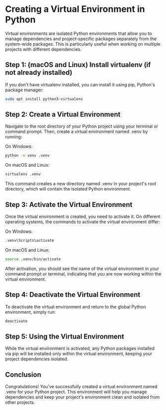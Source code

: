 # Creating a Virtual Environment in Python
Virtual environments are isolated Python environments that allow you to manage dependencies and project-specific packages separately from the system-wide packages. This is particularly useful when working on multiple projects with different dependencies.

## Step 1: (macOS and Linux) Install virtualenv (if not already installed)
If you don't have virtualenv installed, you can install it using pip, Python's package manager:

```bash
sudo apt install python3-virtualenv
```

## Step 2: Create a Virtual Environment
Navigate to the root directory of your Python project using your terminal or command prompt. Then, create a virtual environment named .venv by running:


On Windows:
```bash
python -m venv .venv
```
On macOS and Linux:
```bash
virtualenv .venv
```

This command creates a new directory named .venv in your project's root directory, which will contain the isolated Python environment.

## Step 3: Activate the Virtual Environment
Once the virtual environment is created, you need to activate it. On different operating systems, the commands to activate the virtual environment differ:

On Windows:
```bash
.venv\Scripts\activate
```
On macOS and Linux:
```bash
source .venv/bin/activate
```
After activation, you should see the name of the virtual environment in your command prompt or terminal, indicating that you are now working within the virtual environment.

## Step 4: Deactivate the Virtual Environment
To deactivate the virtual environment and return to the global Python environment, simply run:

```bash
deactivate
```

## Step 5: Using the Virtual Environment
While the virtual environment is activated, any Python packages installed via pip will be installed only within the virtual environment, keeping your project dependencies isolated.

## Conclusion
Congratulations! You've successfully created a virtual environment named .venv for your Python project. This environment will help you manage dependencies and keep your project's environment clean and isolated from other projects.